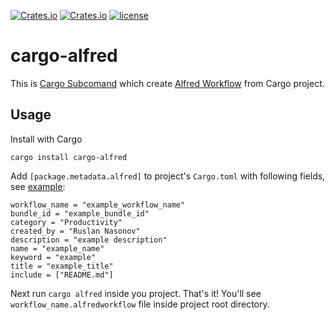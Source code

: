 [![Crates.io](https://img.shields.io/crates/v/cargo-alfred.svg)](https://crates.io/crates/cargo-alfred) [![Crates.io](https://img.shields.io/crates/d/cargo-alfred.svg)](https://crates.io/crates/cargo-alfred) [![license](http://img.shields.io/badge/license-MIT-blue.svg)](https://github.com/rusnasonov/blob/master/LICENSE)

# cargo-alfred

This is [Cargo Subcomand](https://github.com/rust-lang/cargo/wiki/Third-party-cargo-subcommands) which create [Alfred Workflow](https://www.alfredapp.com/workflows/) from Cargo project.

## Usage

Install with Cargo

`cargo install cargo-alfred`

Add `[package.metadata.alfred]` to project's `Cargo.toml` with following fields, see [example](https://github.com/rusnasonov/cargo-alfred/tree/master/example):

```
workflow_name = "example_workflow_name"
bundle_id = "example_bundle_id"
category = "Productivity"
created_by = "Ruslan Nasonov"
description = "example description"
name = "example_name"
keyword = "example"
title = "example_title"
include = ["README.md"]
```

Next run `cargo alfred` inside you project. That's it! You'll see `workflow_name.alfredworkflow` file inside project root directory.
